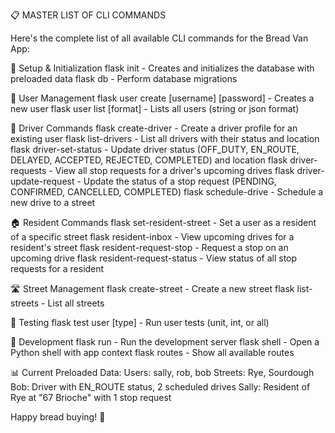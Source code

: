 📋 MASTER LIST OF CLI COMMANDS

Here's the complete list of all available CLI commands for the Bread Van App:

🔧 Setup & Initialization
flask init - Creates and initializes the database with preloaded data
flask db - Perform database migrations

👥 User Management
flask user create [username] [password] - Creates a new user
flask user list [format] - Lists all users (string or json format)

🚗 Driver Commands
flask create-driver - Create a driver profile for an existing user
flask list-drivers - List all drivers with their status and location
flask driver-set-status - Update driver status (OFF_DUTY, EN_ROUTE, DELAYED, ACCEPTED, REJECTED, COMPLETED) and location
flask driver-requests - View all stop requests for a driver's upcoming drives
flask driver-update-request - Update the status of a stop request (PENDING, CONFIRMED, CANCELLED, COMPLETED)
flask schedule-drive - Schedule a new drive to a street

🏠 Resident Commands
flask set-resident-street - Set a user as a resident of a specific street
flask resident-inbox - View upcoming drives for a resident's street
flask resident-request-stop - Request a stop on an upcoming drive
flask resident-request-status - View status of all stop requests for a resident

🛣️ Street Management
flask create-street - Create a new street
flask list-streets - List all streets

🧪 Testing
flask test user [type] - Run user tests (unit, int, or all)

🔧 Development
flask run - Run the development server
flask shell - Open a Python shell with app context
flask routes - Show all available routes

📊 Current Preloaded Data:
Users: sally, rob, bob
Streets: Rye, Sourdough
Bob: Driver with EN_ROUTE status, 2 scheduled drives
Sally: Resident of Rye at "67 Brioche" with 1 stop request

Happy bread buying! 🎉
